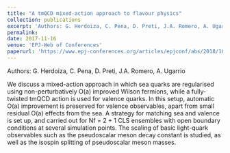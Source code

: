 ```yaml
---
title: "A tmQCD mixed-action approach to flavour physics"
collection: publications
excerpt: 'Authors: G. Herdoiza, C. Pena, D. Preti, J.A. Romero, A. Ugarrio'
permalink: 
date: 2017-11-16
venue: 'EPJ-Web of Conferences'
paperurl: 'https://www.epj-conferences.org/articles/epjconf/abs/2018/10/epjconf_lattice2018_13018/epjconf_lattice2018_13018.html'
---
```

Authors: G. Herdoiza, C. Pena, D. Preti, J.A. Romero, A. Ugarrio

We discuss a mixed-action approach in which sea quarks are regularised using non-perturbatively O(a) improved Wilson fermions, while a fully-twisted tmQCD action is used for valence quarks. In this setup, automatic O(a) improvement is preserved for valence observables, apart from small residual O(a) effects from the sea. A strategy for matching sea and valence is set up, and carried out for Nf = 2 + 1 CLS ensembles with open boundary conditions at several simulation points. The scaling of basic light-quark observables such as the pseudoscalar meson decay constant is studied, as well as the isospin splitting of pseudoscalar meson masses.
